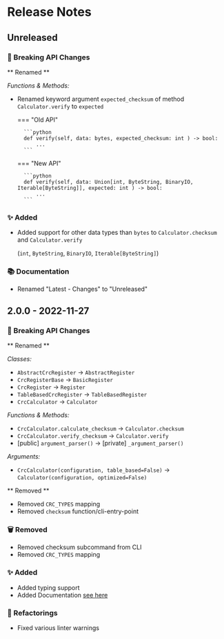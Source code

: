 # Release Notes

## Unreleased 

### 🚨 Breaking API Changes 

** Renamed **

*Functions & Methods:*

* Renamed keyword argument `expected_checksum` of method `Calculator.verify` to `expected`

    === "Old API"

        ```python
        def verify(self, data: bytes, expected_checksum: int ) -> bool:
            ...
        ```
      
    === "New API"
      
        ```python
        def verify(self, data: Union[int, ByteString, BinaryIO, Iterable[ByteString]], expected: int ) -> bool:
            ...
        ```

### ✨ Added
* Added support for other data types than `bytes` to `Calculator.checksum` and `Calculator.verify`
 
     (`int`, `ByteString`, `BinaryIO`, `Iterable[ByteString]`)

### 📚 Documentation
* Renamed "Latest - Changes" to "Unreleased"

## 2.0.0 - 2022-11-27

### 🚨 Breaking API Changes 

** Renamed **

*Classes:*

* `AbstractCrcRegister` -> `AbstractRegister`
* `CrcRegisterBase` -> `BasicRegister`
* `CrcRegister` -> `Register`
* `TableBasedCrcRegister` -> `TableBasedRegister`
* `CrcCalculator` -> `Calculator`


*Functions & Methods:*

* `CrcCalculator.calculate_checksum` -> `Calculator.checksum`
* `CrcCalculator.verify_checksum` -> `Calculator.verify`
* \[public\] `argument_parser()` -> \[private\] `_argument_parser()`

*Arguments:*

* `CrcCalculator(configuration, table_based=False)` -> `Calculator(configuration, optimized=False)`

** Removed **

* Removed `CRC_TYPES` mapping
* Removed `checksum` function/cli-entry-point

### 🗑 Removed
* Removed checksum subcommand from CLI
* Removed `CRC_TYPES` mapping

### ✨ Added
* Added typing support
* Added Documentation [see here](https://nicoretti.github.io/crc)

### 🔧 Refactorings
* Fixed various linter warnings
